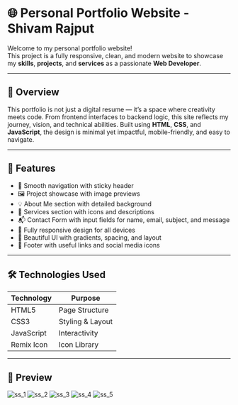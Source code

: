 # 🌐 Personal Portfolio Website - Shivam Rajput

Welcome to my personal portfolio website!  
This project is a fully responsive, clean, and modern website to showcase my **skills**, **projects**, and **services** as a passionate **Web Developer**.

---

## 📌 Overview

This portfolio is not just a digital resume — it’s a space where creativity meets code. From frontend interfaces to backend logic, this site reflects my journey, vision, and technical abilities. Built using **HTML**, **CSS**, and **JavaScript**, the design is minimal yet impactful, mobile-friendly, and easy to navigate.

---

## 🚀 Features

- 🎯 Smooth navigation with sticky header  
- 🖼️ Project showcase with image previews                           
- 💡 About Me section with detailed background  
- 💼 Services section with icons and descriptions  
- 📬 Contact Form with input fields for name, email, subject, and message  
- 🧭 Fully responsive design for all devices  
- 🎨 Beautiful UI with gradients, spacing, and layout  
- 🔗 Footer with useful links and social media icons

---

## 🛠️ Technologies Used

| Technology | Purpose             |
|------------|---------------------|
| HTML5      | Page Structure      |
| CSS3       | Styling & Layout    |
| JavaScript | Interactivity       |
| Remix Icon | Icon Library        |

---

## 📸 Preview


![ss_1](https://github.com/user-attachments/assets/8a7e555d-55f5-42ff-b917-e9a7c7b04ffc)
![ss_2](https://github.com/user-attachments/assets/c6ecb98f-bcf7-4efd-a5e1-6b7fbccd9b12)
![ss_3](https://github.com/user-attachments/assets/67aff888-8ea4-4bcd-b57e-671a6595f691)
![ss_4](https://github.com/user-attachments/assets/669ba77f-4217-4c34-9a78-6e0ffc633ada)
![ss_5](https://github.com/user-attachments/assets/ebc17e92-ed06-4cc3-9a9c-35a2680d97b6)
